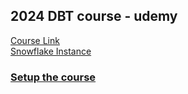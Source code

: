 ## 2024 DBT course - udemy
[Course Link](https://github.com/nordquant/complete-dbt-bootcamp-zero-to-hero/blob/main/_course_resources/course-resources.md)   
[Snowflake Instance](https://supypql-om48075.snowflakecomputing.com/console/login)   

### [Setup the course](./setup.md)